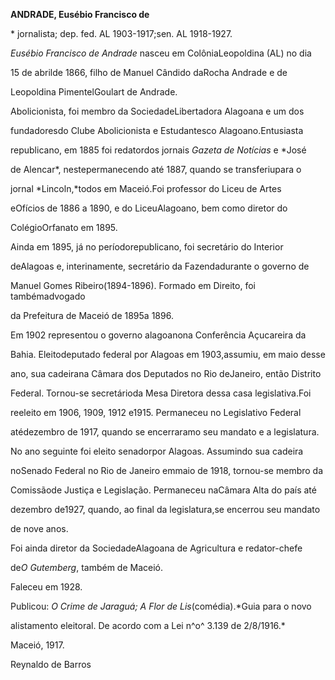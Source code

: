 **ANDRADE, Eusébio Francisco de**



\* jornalista; dep. fed. AL 1903-1917;sen. AL 1918-1927.



*Eusébio Francisco de Andrade* nasceu em ColôniaLeopoldina (AL) no dia

15 de abrilde 1866, filho de Manuel Cândido daRocha Andrade e de

Leopoldina PimentelGoulart de Andrade.



Abolicionista, foi membro da SociedadeLibertadora Alagoana e um dos

fundadoresdo Clube Abolicionista e Estudantesco Alagoano.Entusiasta

republicano, em 1885 foi redatordos jornais *Gazeta de Notícias* e *José

de Alencar*, nestepermanecendo até 1887, quando se transferiupara o

jornal *Lincoln,*todos em Maceió.Foi professor do Liceu de Artes

eOfícios de 1886 a 1890, e do LiceuAlagoano, bem como diretor do

ColégioOrfanato em 1895.



Ainda em 1895, já no períodorepublicano, foi secretário do Interior

deAlagoas e, interinamente, secretário da Fazendadurante o governo de

Manuel Gomes Ribeiro(1894-1896). Formado em Direito, foi tambémadvogado

da Prefeitura de Maceió de 1895a 1896.



Em 1902 representou o governo alagoanona Conferência Açucareira da

Bahia. Eleitodeputado federal por Alagoas em 1903,assumiu, em maio desse

ano, sua cadeirana Câmara dos Deputados no Rio deJaneiro, então Distrito

Federal. Tornou-se secretárioda Mesa Diretora dessa casa legislativa.Foi

reeleito em 1906, 1909, 1912 e1915. Permaneceu no Legislativo Federal

atédezembro de 1917, quando se encerraramo seu mandato e a legislatura.



No ano seguinte foi eleito senadorpor Alagoas. Assumindo sua cadeira

noSenado Federal no Rio de Janeiro emmaio de 1918, tornou-se membro da

Comissãode Justiça e Legislação. Permaneceu naCâmara Alta do país até

dezembro de1927, quando, ao final da legislatura,se encerrou seu mandato

de nove anos.



Foi ainda diretor da SociedadeAlagoana de Agricultura e redator-chefe

de*O Gutemberg*, também de Maceió.



Faleceu em 1928.



Publicou: *O Crime de Jaraguá; A Flor de Lis*(comédia).*Guia para o novo

alistamento eleitoral. De acordo com a Lei n^o^ 3.139 de 2/8/1916.*

Maceió, 1917.



Reynaldo de Barros



